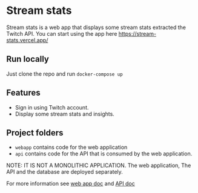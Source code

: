 # Stream stats

Stream stats is a web app that displays some stream stats extracted the Twitch API. You can start using the app here https://stream-stats.vercel.app/

## Run locally

Just clone the repo and run `docker-compose up`

## Features

- Sign in using Twitch account.
- Display some stream stats and insights.

## Project folders

- `webapp` contains code for the web application
- `api` contains code for the API that is consumed by the web application.

NOTE: IT IS NOT A MONOLITHIC APPLICATION. The web application, The API and the database are deployed separately.

For more information see [web app doc](webapp/README.md) and [API doc](api/README.md)
